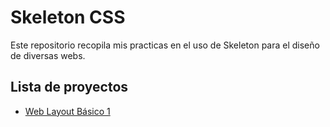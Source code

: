 # Skeleton CSS

Este repositorio recopila mis practicas en el uso de Skeleton para el diseño de diversas webs.

## Lista de proyectos

- [Web Layout Básico 1](https://erme07.github.io/skeletonCSS/site1/site-1.html)
